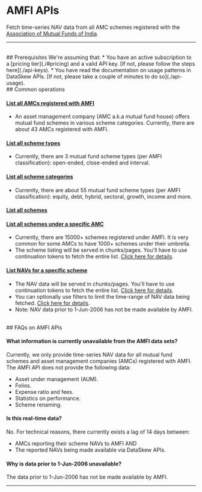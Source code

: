 # AMFI APIs
Fetch time-series NAV data from all AMC schemes registered with the [Association of Mutual Funds of India](https://en.wikipedia.org/wiki/Association_of_Mutual_Funds_of_India).

------------------------------

<br>
## Prerequisites
We're assuming that: 
* You have an active subscription to a [pricing tier](./#pricing) and a valid API key. [If not, please follow the steps here](./api-keys).
* You have read the documentation on usage patterns in DataSkew APIs. [If not, please take a couple of minutes to do so](./api-usage).

<br>
## Common operations

#### [List all AMCs registered with AMFI](https://dataskew.portal.azure-api.net/docs/services/dataskew-api/operations/ApiAmfiAMCsGet?&groupBy=tag)

* An asset management company (AMC a.k.a mutual fund house) offers mutual fund schemes in various scheme categories. Currently, there are about 43 AMCs registered with AMFI. 

#### [List all scheme types](https://dataskew.portal.azure-api.net/docs/services/dataskew-api/operations/ApiAmfiSchemeTypesGet?&groupBy=tag)

* Currently, there are 3 mutual fund scheme types (per AMFI classification): open-ended, close-ended and interval.

#### [List all scheme categories](https://dataskew.portal.azure-api.net/docs/services/dataskew-api/operations/ApiAmfiSchemeCategoriesGet?&groupBy=tag)

* Currently, there are about 55 mutual fund scheme types (per AMFI classification): equity, debt, hybrid, sectoral, growth, income and more.

#### [List all schemes](https://dataskew.portal.azure-api.net/docs/services/dataskew-api/operations/ApiAmfiSchemesGet?&groupBy=tag)
#### [List all schemes under a specific AMC](https://dataskew.portal.azure-api.net/docs/services/dataskew-api/operations/ApiAmfiAMCsByAmcidSchemesGet?&groupBy=tag)

* Currently, there are 15000+ schemes registered under AMFI. It is very common for some AMCs to have 1000+ schemes under their umbrella.
* The scheme listing will be served in chunks/pages. You'll have to use continuation tokens to fetch the entire list. [Click here for details](./api-usage#paging).

#### [List NAVs for a specific scheme](https://dataskew.portal.azure-api.net/docs/services/dataskew-api/operations/ApiAmfiSchemesBySchemeidNavsGet?&groupBy=tag)

* The NAV data will be served in chunks/pages. You'll have to use continuation tokens to fetch the entire list. [Click here for details](./api-usage#paging).
* You can optionally use filters to limit the time-range of NAV data being fetched. [Click here for details](./api-usage#filtering).
* Note: NAV data prior to 1-Jun-2006 has not be made available by AMFI.

<br>
## FAQs on AMFI APIs

#### What information is currently unavailable from the AMFI data sets?
Currently, we only provide time-series NAV data for all mutual fund schemes and asset management companies (AMCs) registered with AMFI. The AMFI API does not provide the following data:

* Asset under management (AUM).
* Folios.
* Expense ratio and fees.
* Statistics on performance.
* Scheme renaming.

#### Is this real-time data?
No. For technical reasons, there currently exists a lag of 14 days between:

* AMCs reporting their scheme NAVs to AMFI AND
* The reported NAVs being made available via DataSkew APIs.

#### Why is data prior to 1-Jun-2006 unavailable?
The data prior to 1-Jun-2006 has not be made available by AMFI.

------------------------------